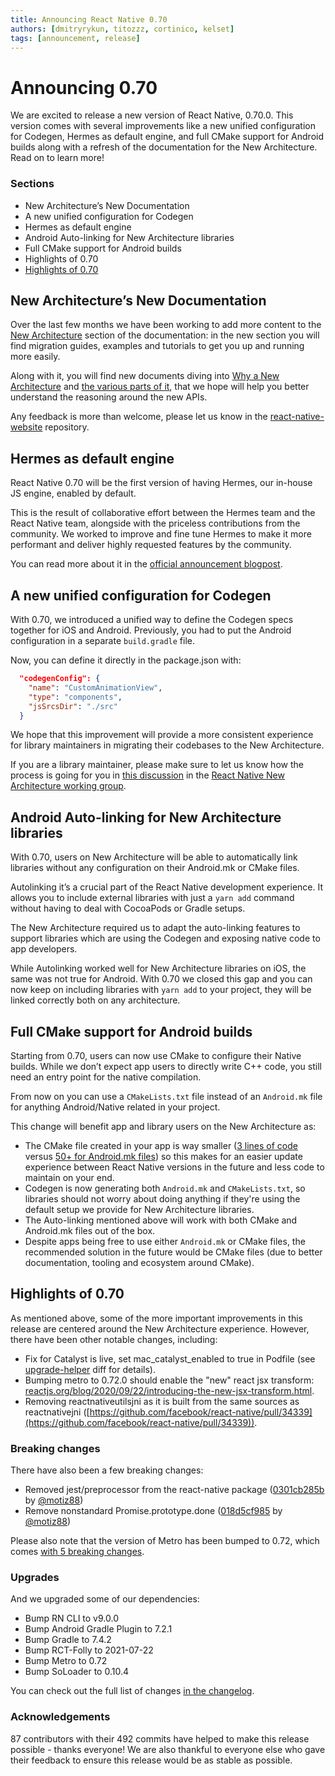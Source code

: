 ```yaml
---
title: Announcing React Native 0.70
authors: [dmitryrykun, titozzz, cortinico, kelset]
tags: [announcement, release]
---
```


# Announcing 0.70

We are excited to release a new version of React Native, 0.70.0. This version comes with several improvements like a new unified configuration for Codegen, Hermes as default engine, and full CMake support for Android builds along with a refresh of the documentation for the New Architecture. Read on to learn more!

### Sections

- New Architecture’s New Documentation
- A new unified configuration for Codegen
- Hermes as default engine
- Android Auto-linking for New Architecture libraries
- Full CMake support for Android builds
- Highlights of 0.70
- [Highlights of 0.70](/blog/2022/09/05/version-070#highlights-of-070)

<!--truncate-->

## New Architecture’s New Documentation

Over the last few months we have been working to add more content to the [New Architecture](https://reactnative.dev/docs/next/the-new-architecture/landing-page) section of the documentation: in the new section you will find migration guides, examples and tutorials to get you up and running more easily.

Along with it, you will find new documents diving into [Why a New Architecture](https://reactnative.dev/docs/next/the-new-architecture/why) and [the various parts of it](https://reactnative.dev/docs/next/the-new-architecture/pillars), that we hope will help you better understand the reasoning around the new APIs.

Any feedback is more than welcome, please let us know in the [react-native-website](https://github.com/facebook/react-native-website) repository.

## Hermes as default engine

React Native 0.70 will be the first version of having Hermes, our in-house JS engine, enabled by default.

This is the result of collaborative effort between the Hermes team and the React Native team, alongside with the priceless contributions from the community. We worked to improve and fine tune Hermes to make it more performant and deliver highly requested features by the community.

You can read more about it in the [official announcement blogpost](https://reactnative.dev/blog/2022/07/08/hermes-as-the-default).

## A new unified configuration for Codegen

With 0.70, we introduced a unified way to define the Codegen specs together for iOS and Android. Previously, you had to put the Android configuration in a separate `build.gradle` file.

Now, you can define it directly in the package.json with:

```json
  "codegenConfig": {
    "name": "CustomAnimationView",
    "type": "components",
    "jsSrcsDir": "./src"
  }
```

We hope that this improvement will provide a more consistent experience for library maintainers in migrating their codebases to the New Architecture.

If you are a library maintainer, please make sure to let us know how the process is going for you in [this discussion](https://github.com/reactwg/react-native-new-architecture/discussions/6) in the [React Native New Architecture working group](https://github.com/reactwg/react-native-new-architecture).

## Android Auto-linking for New Architecture libraries

With 0.70, users on New Architecture will be able to automatically link libraries without any configuration on their Android.mk or CMake files.

Autolinking it’s a crucial part of the React Native development experience. It allows you to include external libraries with just a `yarn add` command without having to deal with CocoaPods or Gradle setups.

The New Architecture required us to adapt the auto-linking features to support libraries which are using the Codegen and exposing native code to app developers.

While Autolinking worked well for New Architecture libraries on iOS, the same was not true for Android. With 0.70 we closed this gap and you can now keep on including libraries with `yarn add` to your project, they will be linked correctly both on any architecture.

## Full CMake support for Android builds

Starting from 0.70, users can now use CMake to configure their Native builds. While we don’t expect app users to directly write C++ code, you still need an entry point for the native compilation.

From now on you can use a `CMakeLists.txt` file instead of an `Android.mk` file for anything Android/Native related in your project.

This change will benefit app and library users on the New Architecture as:

- The CMake file created in your app is way smaller ([3 lines of code](https://github.com/facebook/react-native/blob/9923ac1b524ae959abdf50a28a3094198015f77e/packages/rn-tester/android/app/src/main/jni/CMakeLists.txt#L6-L11) versus [50+ for Android.mk files](https://github.com/facebook/react-native/blob/main/template/android/app/src/main/jni/Android.mk?rgh-link-date=2022-07-20T18%3A29%3A07Z)) so this makes for an easier update experience between React Native versions in the future and less code to maintain on your end.
- Codegen is now generating both `Android.mk` and `CMakeLists.txt`, so libraries should not worry about doing anything if they're using the default setup we provide for New Architecture libraries.
- The Auto-linking mentioned above will work with both CMake and Android.mk files out of the box.
- Despite apps being free to use either `Android.mk` or CMake files, the recommended solution in the future would be CMake files (due to better documentation, tooling and ecosystem around CMake).

## Highlights of 0.70

As mentioned above, some of the more important improvements in this release are centered around the New Architecture experience. However, there have been other notable changes, including:

- Fix for Catalyst is live, set mac_catalyst_enabled to true in Podfile (see [upgrade-helper](https://react-native-community.github.io/upgrade-helper/?from=0.69.1&to=0.70.0-rc.0) diff for details).
- Bumping metro to 0.72.0 should enable the "new" react jsx transform: [reactjs.org/blog/2020/09/22/introducing-the-new-jsx-transform.html](https://reactjs.org/blog/2020/09/22/introducing-the-new-jsx-transform.html).
- Removing reactnativeutilsjni as it is built from the same sources as reactnativejni ([https://github.com/facebook/react-native/pull/34339](https://github.com/facebook/react-native/pull/34339)).

### Breaking changes

There have also been a few breaking changes:

- Removed jest/preprocessor from the react-native package ([0301cb285b](https://github.com/facebook/react-native/commit/0301cb285b2e85b48a397fe58d565196654d9754) by [@motiz88](https://github.com/motiz88))
- Remove nonstandard Promise.prototype.done ([018d5cf985](https://github.com/facebook/react-native/commit/018d5cf985497273dd700b56168cf1cf64f498d5) by [@motiz88](https://github.com/motiz88))

Please also note that the version of Metro has been bumped to 0.72, which comes [with 5 breaking changes](https://github.com/facebook/metro/releases/tag/v0.72.0).

### Upgrades

And we upgraded some of our dependencies:

- Bump RN CLI to v9.0.0
- Bump Android Gradle Plugin to 7.2.1
- Bump Gradle to 7.4.2
- Bump RCT-Folly to 2021-07-22
- Bump Metro to 0.72
- Bump SoLoader to 0.10.4

You can check out the full list of changes [in the changelog](https://github.com/facebook/react-native/blob/main/CHANGELOG.md).

### Acknowledgements

87 contributors with their 492 commits have helped to make this release possible - thanks everyone! We are also thankful to everyone else who gave their feedback to ensure this release would be as stable as possible.
